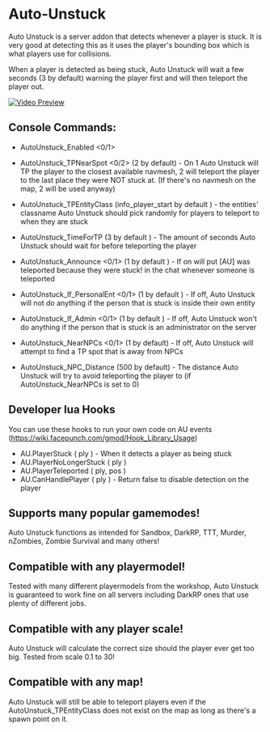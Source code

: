 # Auto-Unstuck
Auto Unstuck is a server addon that detects whenever a player is stuck. It is very good at detecting this as it uses the player's bounding box which is what players use for collisions.

When a player is detected as being stuck, Auto Unstuck will wait a few seconds (3 by default) warning the player first and will then teleport the player out.

[![Video Preview](https://i.imgur.com/qEIRlmM.png)](https://www.youtube.com/watch?v=NA_v0GNkiCE "Auto Unstuck Preview")

## Console Commands:
* AutoUnstuck_Enabled <0/1> 

* AutoUnstuck_TPNearSpot <0/2> (2 by default) - On 1 Auto Unstuck will TP the player to the closest available navmesh, 2 will teleport the player to the last place they were NOT stuck at. (If there's no navmesh on the map, 2 will be used anyway)

* AutoUnstuck_TPEntityClass <entity classname> (info_player_start by default ) - the entities' classname Auto Unstuck should pick randomly for players to teleport to when they are stuck

* AutoUnstuck_TimeForTP <seconds> (3 by default ) - The amount of seconds Auto Unstuck should wait for before teleporting the player

* AutoUnstuck_Announce <0/1> (1 by default ) - If on will put [AU]<Name> was teleported because they were stuck! in the chat whenever someone is teleported

* AutoUnstuck_If_PersonalEnt <0/1> (1 by default ) - If off, Auto Unstuck will not do anything if the person that is stuck is inside their own entity

* AutoUnstuck_If_Admin <0/1> (1 by default ) - If off, Auto Unstuck won't do anything if the person that is stuck is an administrator on the server

* AutoUnstuck_NearNPCs <0/1> (1 by default)  - If off, Auto Unstuck will attempt to find a TP spot that is away from NPCs

* AutoUnstuck_NPC_Distance <number> (500 by default) - The distance Auto Unstuck will try to avoid teleporting the player to (if AutoUnstuck_NearNPCs is set to 0)
  
## Developer lua Hooks
You can use these hooks to run your own code on AU events (https://wiki.facepunch.com/gmod/Hook_Library_Usage)
* AU.PlayerStuck ( ply ) - When it detects a player as being stuck
* AU.PlayerNoLongerStuck ( ply )
* AU.PlayerTeleported ( ply, pos )
* AU.CanHandlePlayer ( ply ) - Return false to disable detection on the player
  
## Supports many popular gamemodes!
Auto Unstuck functions as intended for Sandbox, DarkRP, TTT, Murder, nZombies, Zombie Survival and many others!

## Compatible with any playermodel!
Tested with many different playermodels from the workshop, Auto Unstuck is guaranteed to work fine on all servers including DarkRP ones that use plenty of different jobs.

## Compatible with any player scale!
Auto Unstuck will calculate the correct size should the player ever get too big. Tested from scale 0.1 to 30!

## Compatible with any map!
Auto Unstuck will still be able to teleport players even if the AutoUnstuck_TPEntityClass does not exist on the map as long as there's a spawn point on it.
